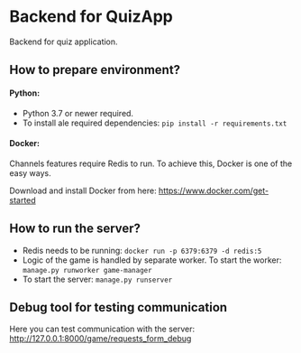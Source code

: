 # Backend for QuizApp
Backend for quiz application.

## How to prepare environment?

#### Python:
* Python 3.7 or newer required. 
* To install ale required dependencies: `pip install -r requirements.txt`

#### Docker:
Channels features require Redis to run. To achieve this, Docker is one of the easy ways.

Download and install Docker from here: https://www.docker.com/get-started

## How to run the server?
* Redis needs to be running: `docker run -p 6379:6379 -d redis:5`
* Logic of the game is handled by separate worker. To start the worker: `manage.py runworker game-manager`
* To start the server: `manage.py runserver`

## Debug tool for testing communication

Here you can test communication with the server: http://127.0.0.1:8000/game/requests_form_debug

